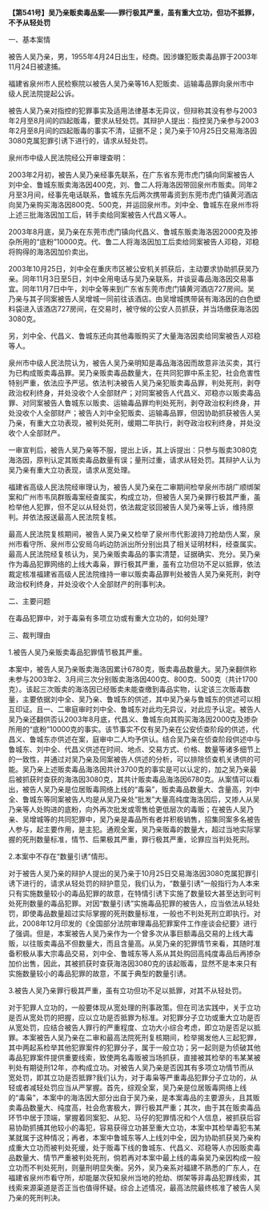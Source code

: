 **【第541号】吴乃亲贩卖毒品案——罪行极其严重，虽有重大立功，但功不抵罪，不予从轻处罚**

一、基本案情

被告人吴乃亲，男，1955年4月24日出生，经商。因涉嫌犯贩卖毒品罪于2003年11月24日被逮捕。

福建省泉州市人民检察院以被告人吴乃亲等16人犯贩卖、运输毒品罪向泉州市中级人民法院提起公诉。

被告人吴乃亲对指控的犯罪事实及适用法律基本无异议，但辩称其没有参与2003年2月至8月间的四起贩毒，要求从轻处罚。其辩护人提出：指控吴乃亲参与2003年2月至8月间的四起贩毒的事实不清，证据不足；吴乃亲于10月25日交易海洛因3080克属犯罪引诱下进行的，请求从轻处罚。

泉州市中级人民法院经公开审理查明：

2003年2月初，被告人吴乃亲经事先联系，在广东省东莞市虎门镇向同案被告人刘中全、鲁城东贩卖海洛因400克，刘、鲁二人将海洛因带回泉州市贩卖。同年2月至3月间，经事先电话联系，鲁城东先后两次携带毒资到东莞市虎门镇黄河酒店向吴乃亲购买海洛因800克、500克，并运回泉州市。刘中全、鲁城东在泉州市将上述三批海洛因加工后，转手卖给同案被告人代昌义等人。

2003年8月底，吴乃亲在东莞市虎门镇向代昌义、鲁城东贩卖海洛因2000克及掺杂所用的“底粉”10000克。代、鲁二人将海洛因加工后卖给同案被告人邓稳，邓稳将购得的海洛因加价卖出。

2003年10月25日，刘中全在重庆市区被公安机关抓获后，主动要求协助抓获吴乃亲。同年11月3日至5日，刘中全用电话与吴乃亲联系，并谈妥毒品海洛因交易事宜。同年11月7日中午，刘中全等来到广东省东莞市虎门镇黄河酒店727房间。吴乃亲与其子同案被告人吴增城一同前往该酒店。由吴增城携带装有海洛因的白色塑料袋进入该酒店727房间，在交易时，被守候的公安人员抓获，并当场缴获海洛因3080克。

另，刘中全、代昌义、鲁城东还向其他毒贩购买了大量海洛因卖给同案被告人邓稳等人。

泉州市中级人民法院认为，被告人吴乃亲明知是毒品海洛因而故意非法买卖，其行为已构成贩卖毒品罪。吴乃亲贩卖毒品数量大，在共同犯罪中系主犯，社会危害性特别严重，依法应予严惩。依法判决被告人吴乃亲犯贩卖毒品罪，判处死刑，剥夺政治权利终身，并处没收个人全部财产；对同案被告人代昌义、邓稳亦以贩卖毒品罪、对同案被告人鲁城东以贩卖、运输毒品罪均判处死刑，剥夺政治权利终身，并处没收个人全部财产；被告人刘中全犯贩卖、运输毒品罪，但因协助抓获被告人吴乃亲，有重大立功表现，被判处死刑，缓期二年执行，剥夺政治权利终身，并处没收个人全部财产。

一审宣判后，被告人吴乃亲等不服，提出上诉，其上诉提出：只参与贩卖3080克海洛因，原判认定其贩卖毒品数量有误；量刑过重，请求从轻处罚。其辩护人认为吴乃亲有重大立功表现，请求从宽处理。

福建省高级人民法院经审理认为，被告人吴乃亲在二审期间检举泉州市胡广顺绑架案和广州市韦凤群贩毒案经查属实，构成立功，但被告人吴乃亲罪行极其严重，虽检举他人犯罪，但不足以从轻处罚，依法裁定驳回被告人吴乃亲等上诉，维持原判。并依法报送最高人民法院复核。

最高人民法院复核期间，被告人吴乃亲又检举了泉州市代影波持刀抢劫伤人案，泉州市看守所、泉州市公安局乌屿边防派出所分别出具了相关证明材料，经查属实。最高人民法院经复核认为，吴乃亲贩卖毒品的事实清楚，证据确实、充分。吴乃亲作为毒品犯罪网络的上线大毒枭，罪行极其严重，虽有立功但功不足以抵罪，依法裁定核准福建省高级人民法院维持一审以贩卖毒品罪判处被告人吴乃亲死刑，剥夺政治权利终身，并处没收个人全部财产的刑事判决。

二、主要问题

在毒品犯罪中，对于毒枭有多项立功或有重大立功的，如何处理?

三、裁判理由

1.被告人吴乃亲贩卖毒品犯罪情节极其严重。

本案中，被告人吴乃亲贩卖海洛因累计6780克，贩卖毒品数量大。吴乃亲翻供称未参与2003年2、3月间三次分别贩卖海洛因400克、800克、500克（共计1700克）。该起三次贩卖的海洛因已经贩卖未能查缴到毒品实物，认定该三次贩毒数量，主要依据刘中全、吴乃亲、鲁城东的供述，其中吴乃亲与鲁城东的供述可以相互印证。且一、二审庭审时刘中全、鲁城东对此均无异议，对此应予认定。被告人吴乃亲还翻供否认2003年8月底，代昌义、鲁城东向其购买海洛因2000克及掺杂所用的“底粉”10000克的事实。该节事实不仅有吴乃亲在公安侦查阶段的供述，代昌义、鲁城东亦供述在案，庭审中二人均予供认。结合吴乃亲在侦查阶段供述中与鲁城东、刘中全、代昌义供述在时间、地点、交易方式、价格、数量等诸多细节上的一致性，并通过对吴乃亲及同案被告人供述的分析，可以排除侦查机关诱供的可能。吴乃亲上述贩卖毒品海洛因共计3700克的事实是可以认定的，加之吴乃亲最后被抓获时查获的海洛因3080克，其共计贩卖毒品海洛因6780克。从案情可以看出，被告人吴乃亲是位居贩毒网络上线的“毒枭”，贩卖毒品数量大、含量高，刘中全、鲁城东等同案被告人均是从吴乃亲处“批发”大量高纯度海洛因后，又掺人从吴乃亲等人处购进的底粉，向外再次批发或零售给更低层次的毒贩；在被告人吴乃亲、吴增城等的共同犯罪中，吴乃亲是毒品所有者并积极销售，招集同案多名被告人参与，起主要作用，是主犯。通观全案，吴乃亲贩毒的数量大，超过当地实际掌握的死刑数量标准，情节、后果极其严重，罪行极其严重，论罪应当判处死刑。

2.本案中不存在“数量引诱”情形。

对于被告人吴乃亲的辩护人提出的吴乃亲于10月25日交易海洛因3080克属犯罪引诱下进行的，请求从轻处罚的辩护意见，我们认为，“数量引诱”一般指行为人本来只有实施数量较小的毒品犯罪的故意，在特情引诱下实施了数量较大甚至达到可判处死刑数量的毒品犯罪。对因“数量引诱”实施毒品犯罪的被告人，应当依法从轻处罚，即使毒品数量超过实际掌握的死刑数量标准，一般也不判处死刑立即执行。对此，2008年12月印发的《全国部分法院审理毒品犯罪案件工作座谈会纪要》进行了强调。但是，本案被告人吴乃亲作为一个曾多次从事巨额毒品交易的上线大毒贩，以往贩卖毒品不但数量大，而且含量高。从吴乃亲的犯罪情节来看，其随时准备积极从事大宗毒品交易，刘中全、鲁城东等人系从其处购回高纯度毒品后再掺杂加价出售，因此，其被抓获时查获海洛因3080克的该起贩毒，显然不是本来只有实施数量较小的毒品犯罪的故意，不属于典型的数量引诱。

3.被告人吴乃亲罪行极其严重，虽有立功但功不足以抵罪，对其不从轻处罚。

对于犯罪人立功的，一般要体现从宽处理的刑事政策。但在司法实践中，关于立功是否从宽处罚的把握，应以立功是否抵罪为标准。对犯罪分子立功或重大立功是否从宽处罚，应结合被告人罪行的严重程度、立功大小综合考虑，即立功是否足以抵罪。本案被告人吴乃亲在二审和最高法院死刑复核期间，检举揭发他人三起犯罪，其中两起系检举其他犯罪案件的犯罪分子，属于一般立功；另一起则是为侦破其他毒品犯罪案件提供重要线索，致使两名毒贩被当场抓获，直接被其检举的韦某某被判处有期徒刑12年，亦构成立功。对被告人吴乃亲是否因其有多项立功情节而从宽处罚，即其立功是否抵罪?我们认为，对于毒枭等严重毒品犯罪分子立功的，从轻或者减轻处罚应当从严掌握。首先，综观全案，吴乃亲是位居贩毒网络上线的“毒枭”，本案中的海洛因大部分出自于吴乃亲，是本案毒品的主要源头，且其贩卖毒品数量大、纯度高，社会危害极大，罪行极其严重；其次，由于其在贩卖毒品环节中居于顶端，掌握着同案犯、从犯、马仔的犯罪情况和个人信息，被抓获后容易协助抓捕其他较小的毒犯，容易获得立功甚至重大立功，本案中其检举毒犯韦某某就属于这种情况；再者，本案中鲁城东等人上线刘中全，因为协助抓获吴乃亲构成重大立功而被判处死缓，处于贩毒下线的鲁城东、代昌义、邓稳等人亦因贩卖毒品数量大、情节严重被判处死刑，倘若再对本案中最上线的毒枭吴乃亲因构成一般立功而不判处死刑，则量刑明显失衡。另外，吴乃亲系对福建不熟悉的广东人，在福建省泉州市看守所，却能屡次获知泉州当地的抢劫、绑架等非毒品犯罪线索，其线索来源渠道是否正当也值得怀疑。综合上述情况，最高法院最终核准了被告人吴乃亲的死刑判决。